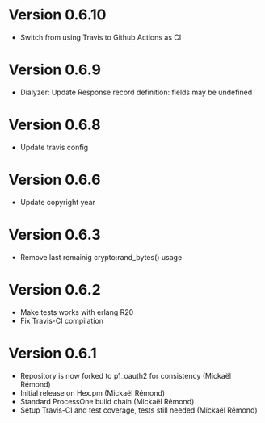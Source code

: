 # Version 0.6.10

* Switch from using Travis to Github Actions as CI

# Version 0.6.9

* Dialyzer: Update Response record definition: fields may be undefined

# Version 0.6.8

* Update travis config

# Version 0.6.6

* Update copyright year

# Version 0.6.3

* Remove last remainig crypto:rand\_bytes() usage

# Version 0.6.2

* Make tests works with erlang R20
* Fix Travis-CI compilation

# Version 0.6.1

* Repository is now forked to p1_oauth2 for consistency (Mickaël Rémond)
* Initial release on Hex.pm (Mickaël Rémond)
* Standard ProcessOne build chain (Mickaël Rémond)
* Setup Travis-CI and test coverage, tests still needed (Mickaël Rémond)
